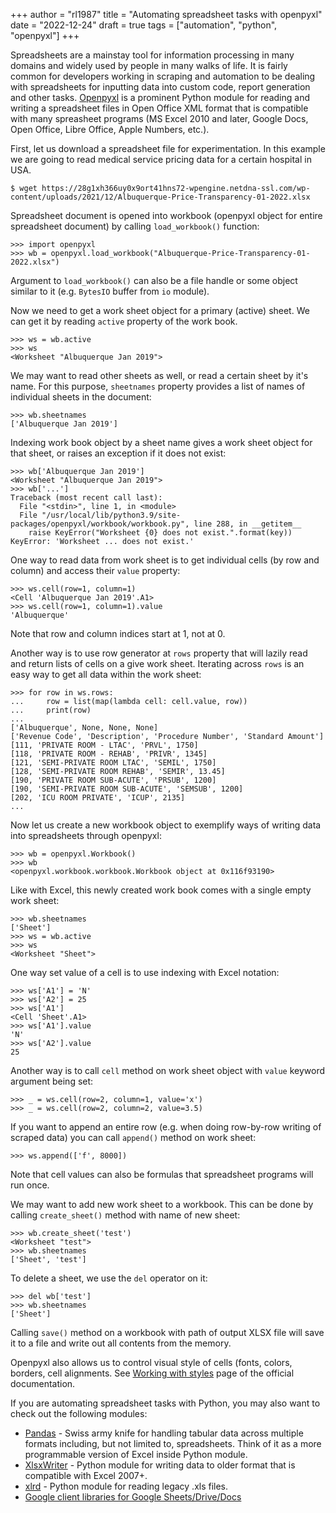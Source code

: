 +++
author = "rl1987"
title = "Automating spreadsheet tasks with openpyxl"
date = "2022-12-24"
draft = true
tags = ["automation", "python", "openpyxl"]
+++

Spreadsheets are a mainstay tool for information processing in many domains and widely used by people in many walks
of life. It is fairly common for developers working in scraping and automation to be dealing with spreadsheets for
inputting data into custom code, report generation and other tasks. [Openpyxl](https://foss.heptapod.net/openpyxl/openpyxl)
is a prominent Python module for reading and writing a spreadsheet files in Open Office XML format that is compatible
with many spreasheet programs (MS Excel 2010 and later, Google Docs, Open Office, Libre Office, Apple Numbers, etc.).

First, let us download a spreadsheet file for experimentation. In this example we are going to read medical service pricing
data for a certain hospital in USA.

```
$ wget https://28g1xh366uy0x9ort41hns72-wpengine.netdna-ssl.com/wp-content/uploads/2021/12/Albuquerque-Price-Transparency-01-2022.xlsx
```

Spreadsheet document is opened into workbook (openpyxl object for entire spreadsheet document) by calling `load_workbook()` function:

```
>>> import openpyxl
>>> wb = openpyxl.load_workbook("Albuquerque-Price-Transparency-01-2022.xlsx")
```

Argument to `load_workbook()` can also be a file handle or some object similar to it (e.g. `BytesIO` buffer from `io` module).

Now we need to get a work sheet object for a primary (active) sheet. We can get it by reading `active` property of the work book.

```
>>> ws = wb.active
>>> ws
<Worksheet "Albuquerque Jan 2019">
```

We may want to read other sheets as well, or read a certain sheet by it's name. For this purpose, `sheetnames` property 
provides a list of names of individual sheets in the document:

```
>>> wb.sheetnames
['Albuquerque Jan 2019']
```

Indexing work book object by a sheet name gives a work sheet object for that sheet, or raises an exception if it does not
exist:

```
>>> wb['Albuquerque Jan 2019']
<Worksheet "Albuquerque Jan 2019">
>>> wb['...']
Traceback (most recent call last):
  File "<stdin>", line 1, in <module>
  File "/usr/local/lib/python3.9/site-packages/openpyxl/workbook/workbook.py", line 288, in __getitem__
    raise KeyError("Worksheet {0} does not exist.".format(key))
KeyError: 'Worksheet ... does not exist.'
```

One way to read data from work sheet is to get individual cells (by row and column) and access their `value` property:

```
>>> ws.cell(row=1, column=1)
<Cell 'Albuquerque Jan 2019'.A1>
>>> ws.cell(row=1, column=1).value
'Albuquerque'
```

Note that row and column indices start at 1, not at 0.

Another way is to use row generator at `rows` property that will lazily read and return lists of cells on a give work sheet.
Iterating across `rows` is an easy way to get all data within the work sheet:

```
>>> for row in ws.rows:
...     row = list(map(lambda cell: cell.value, row))
...     print(row)
... 
['Albuquerque', None, None, None]
['Revenue Code', 'Description', 'Procedure Number', 'Standard Amount']
[111, 'PRIVATE ROOM - LTAC', 'PRVL', 1750]
[118, 'PRIVATE ROOM - REHAB', 'PRIVR', 1345]
[121, 'SEMI-PRIVATE ROOM LTAC', 'SEMIL', 1750]
[128, 'SEMI-PRIVATE ROOM REHAB', 'SEMIR', 13.45]
[190, 'PRIVATE ROOM SUB-ACUTE', 'PRSUB', 1200]
[190, 'SEMI-PRIVATE ROOM SUB-ACUTE', 'SEMSUB', 1200]
[202, 'ICU ROOM PRIVATE', 'ICUP', 2135]
...
```

Now let us create a new workbook object to exemplify ways of writing data into spreadsheets through openpyxl:

```
>>> wb = openpyxl.Workbook()
>>> wb
<openpyxl.workbook.workbook.Workbook object at 0x116f93190>
```

Like with Excel, this newly created work book comes with a single empty work sheet:

```
>>> wb.sheetnames
['Sheet']
>>> ws = wb.active
>>> ws
<Worksheet "Sheet">
```

One way set value of a cell is to use indexing with Excel notation:

```
>>> ws['A1'] = 'N'
>>> ws['A2'] = 25
>>> ws['A1']
<Cell 'Sheet'.A1>
>>> ws['A1'].value
'N'
>>> ws['A2'].value
25
```

Another way is to call `cell` method on work sheet object with `value` keyword argument being set:

```
>>> _ = ws.cell(row=2, column=1, value='x')
>>> _ = ws.cell(row=2, column=2, value=3.5)
```

If you want to append an entire row (e.g. when doing row-by-row writing of scraped data) you can call `append()`
method on work sheet:

```
>>> ws.append(['f', 8000])
```

Note that cell values can also be formulas that spreadsheet programs will run once.

We may want to add new work sheet to a workbook. This can be done by calling `create_sheet()` method with name of new sheet:

```
>>> wb.create_sheet('test')
<Worksheet "test">
>>> wb.sheetnames
['Sheet', 'test']
```

To delete a sheet, we use the `del` operator on it:

```
>>> del wb['test']
>>> wb.sheetnames
['Sheet']
```

Calling `save()` method on a workbook with path of output XLSX file will save it to a file and write out all contents from the
memory.

Openpyxl also allows us to control visual style of cells (fonts, colors, borders, cell alignments. See
[Working with styles](https://openpyxl.readthedocs.io/en/stable/styles.html) page of the official documentation.

If you are automating spreadsheet tasks with Python, you may also want to check out the following modules:

* [Pandas](https://pandas.pydata.org/) - Swiss army knife for handling tabular data across multiple formats including, 
but not limited to, spreadsheets. Think of it as a more programmable version of Excel inside Python module.
* [XlsxWriter](https://xlsxwriter.readthedocs.io/) - Python module for writing data to older format that is compatible with
Excel 2007+.
* [xlrd](https://github.com/python-excel/xlrd) - Python module for reading legacy .xls files.
* [Google client libraries for Google Sheets/Drive/Docs](https://developers.google.com/sheets/api/quickstart/python)
